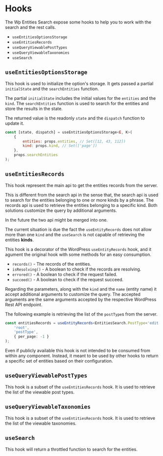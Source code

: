 # Hooks

The Wp Entities Search expose some hooks to help you to work with the search and the rest calls.

- `useEntitiesOptionsStorage`
- `useEntitiesRecords`
- `useQueryViewablePostTypes`
- `useQueryViewableTaxonomies`
- `useSearch`

## `useEntitiesOptionsStorage`

This hook is used to initialize the option's storage. It gets passed a partial `initialState` and the `searchEntities`
function.

The partial `initialState` includes the initial values for the `entities` and the `kind`. The `searchEntities` function
is used to search for the entities and store the results in the state.

The returned value is the readonly `state` and the `dispatch` function to update it.

```jsx
const [state, dispatch] = useEntitiesOptionsStorage<E, K>(
    {
        entities: props.entities, // Set([12, 43, 112])
        kind: props.kind, // Set(['page'])
    },
    props.searchEntities
);
```

## `useEntitiesRecords`

This hook represent the main api to get the entities records from the server.

This is different from the search api in the sense that, the search api is used to search for the entities belonging
to one or more kinds by a phrase. The records api is used to retrieve the entities belonging to a specific kind. Both solutions
customize the query by additional arguments.

In the future the two api might be merged into one.

The current situation is due the fact the `useEntityRecords` does not allow more than one `kind` and the `useSearch` is not
capable of retrieving the entities **kinds**.

This hook is a decorator of the WordPress `useEntityRecords` hook, and it agument the original hook with some methods
for an easy consumption.

- `records()` - The records of the entities.
- `isResolving()` - A boolean to check if the records are resolving.
- `errored()` - A boolean to check if the request failed.
- `succeed()` - A boolean to check if the request succeed.

Regarding the parameters, along with the `kind` and the `name` (entity name) it accept additional arguments to
customize the query. The accepted arguments are the same arguments accepted by the respective WordPress Rest API endpoint.

The following example is retrieving the list of the `postType`s from the server.

```ts
const entitiesRecords = useEntityRecords<EntitiesSearch.PostType<'edit'>>(
    'root',
    'postType',
    { per_page: -1 }
);
```

Even if publicly available this hook is not intended to be consumed from within any component. Instead, it meant to be
used by other hooks to return a specific set of entities based on their configuration.

## `useQueryViewablePostTypes`

This hook is a subset of the `useEntitiesRecords` hook. It is used to retrieve the list of the viewable post types.

## `useQueryViewableTaxonomies`

This hook is a subset of the `useEntitiesRecords` hook. It is used to retrieve the list of the viewable taxonomies.

## `useSearch`

This hook will return a throttled function to search for the entities.

